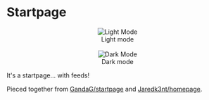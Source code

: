 # Startpage

<p align="center">
<img src="https://i.imgur.com/uT8cUDf.png" alt="Light Mode"/>
<br>
Light mode
<br>
<br>
<img src="https://i.imgur.com/ENXkShu.png" alt="Dark Mode"/>
<br>
Dark mode
<p>

It's a startpage... with feeds!

Pieced together from [GandaG/startpage](https://github.com/GandaG/startpage) and [Jaredk3nt/homepage](https://github.com/Jaredk3nt/homepage).
